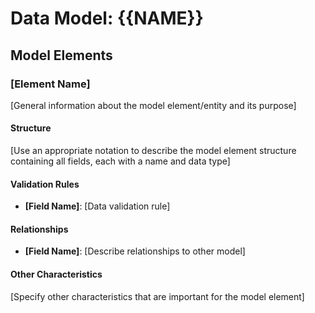 <!--
DATA MODEL TEMPLATE

Purpose: Define data structures, relationships, and storage requirements
Usage: Document all data entities, their properties, and relationships

Placeholders:
- {{NAME}}: Will be replaced with the project/feature name
-->

# Data Model: {{NAME}}

## Model Elements

### [Element Name]
[General information about the model element/entity and its purpose]

#### Structure
[Use an appropriate notation to describe the model element structure containing all fields, each with a name and data type]

#### Validation Rules
- **[Field Name]**: [Data validation rule]

#### Relationships
- **[Field Name]**: [Describe relationships to other model]

#### Other Characteristics
[Specify other characteristics that are important for the model element]